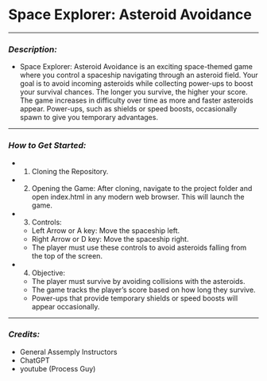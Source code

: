 # Space Explorer: Asteroid Avoidance

---

### **_Description:_**

- Space Explorer: Asteroid Avoidance is an exciting space-themed game where you control a spaceship navigating through an asteroid field. Your goal is to avoid incoming asteroids while collecting power-ups to boost your survival chances. The longer you survive, the higher your score. The game increases in difficulty over time as more and faster asteroids appear. Power-ups, such as shields or speed boosts, occasionally spawn to give you temporary advantages.

---

### **_How to Get Started:_**

- 1. Cloning the Repository.

- 2. Opening the Game:
     After cloning, navigate to the project folder and open index.html in any modern web browser. This will launch the game.
- 3. Controls:
  - Left Arrow or A key: Move the spaceship left.
  - Right Arrow or D key: Move the spaceship right.
  - The player must use these controls to avoid asteroids falling from the top of the screen.
- 4. Objective:
  - The player must survive by avoiding collisions with the asteroids.
  - The game tracks the player’s score based on how long they survive.
  - Power-ups that provide temporary shields or speed boosts will appear occasionally.

---

### **_Credits:_**

- General Assemply Instructors
- ChatGPT
- youtube (Process Guy)

